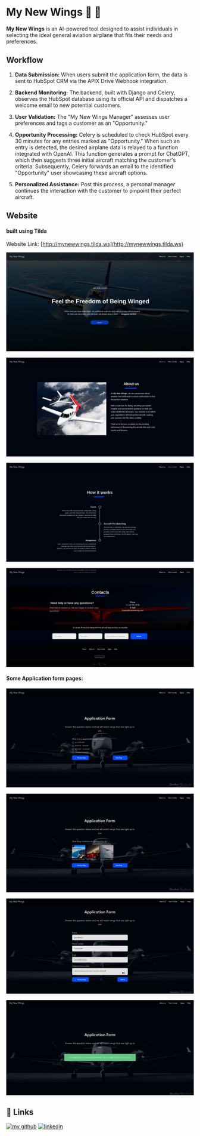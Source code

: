 # My New Wings 🚀 🪽

**My New Wings** is an AI-powered tool designed to assist individuals in selecting the ideal general aviation airplane that fits their needs and preferences.

## Workflow

1. **Data Submission:** When users submit the application form, the data is sent to HubSpot CRM via the APIX Drive Webhook integration.

2. **Backend Monitoring:** The backend, built with Django and Celery, observes the HubSpot database using its official API and dispatches a welcome email to new potential customers.

3. **User Validation:** The "My New Wings Manager" assesses user preferences and tags a customer as an "Opportunity."

4. **Opportunity Processing:** Celery is scheduled to check HubSpot every 30 minutes for any entries marked as "Opportunity." When such an entry is detected, the desired airplane data is relayed to a function integrated with OpenAI. This function generates a prompt for ChatGPT, which then suggests three initial aircraft matching the customer's criteria. Subsequently, Celery forwards an email to the identified "Opportunity" user showcasing these aircraft options.

5. **Personalized Assistance:** Post this process, a personal manager continues the interaction with the customer to pinpoint their perfect aircraft.


## Website
#### built using Tilda

Website Link: [http://mynewwings.tilda.ws](http://mynewwings.tilda.ws)

![Home Page](readme_images/home.png)

![About Page](readme_images/about.png)

![How it works Page](readme_images/howitworks.png)

![Help Page](readme_images/help.png)

#### Some Application form pages:

![1)](readme_images/form_1.png)

![2)](readme_images/form_2.png)

![3)](readme_images/form_3.png)

![4)](readme_images/form_success.png)

## 🔗 Links
[![my github](https://img.shields.io/badge/GitHub-100000?style=for-the-badge&logo=github&logoColor=white)](https://github.com/nkstlrv)
[![linkedin](https://img.shields.io/badge/linkedin-0A66C2?style=for-the-badge&logo=linkedin&logoColor=white)](https://www.linkedin.com/in/nikitastoliarov)


